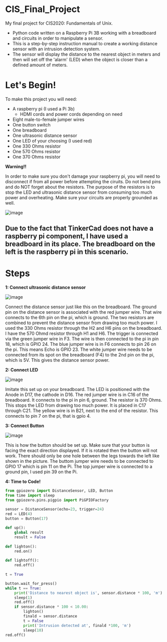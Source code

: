 # CIS_Final_Project
My final project for CIS2020: Fundamentals of Unix.

- Python code written on a Raspberry Pi 3B working with a breadboard and circuits in order to manipulate a sensor.
- This is a step-by-step instruction manual to create a working distance sensor with an intrusion detection system.
- The sensor will display the distance to the nearest object in meters and then will set off the 'alarm' (LED) when the object is closer than a defined amount of meters.

# Let's Begin!

  To make this project you will need:
  - A raspberry pi (I used a Pi 3b)
    - HDMI cords and power cords depending on need
  - Eight male-to-female jumper wires
  - One button switch
  - One breadboard
  - One ultrasonic distance sensor
  - One LED of your choosing (I used red)
  - One 330 Ohms resistor
  - One 570 Ohms resistor
  - One 370 Ohms resistor

**Warning!!** 

In order to make sure you don't damage your raspberry pi, you will need to disconnect if from all power before attempting the ciruits. Do not bend pins and do NOT forget about the resistors. The purpose of the resistors is to stop the LED and ultrasonic distance sensor from consuming too much power and overheating. Make sure your circuits are properly grounded as well.

![image](https://github.com/user-attachments/assets/d3f49746-357b-4710-9319-f7c58a4678df)

## Due to the fact that TinkerCad does not have a raspberry pi component, I have used a breadboard in its place. The breadboard on the left is the raspberry pi in this scenario.

# Steps

**1: Connect ultrasonic distance sensor**

![image](https://github.com/user-attachments/assets/87395e36-3438-4514-a80e-0f3998c8b786)

Connect the distance sensor just like this on the breadboard. The ground pin on the distance sensor is associated with the red jumper wire. That wire connects to the 6th pin on the pi, which is ground. 
The two resistors are combined to prevent the distance sensor from drawing too much power. I used the 330 Ohms resistor through the H2 and H6 pins on the breadboard. I have the 570 Ohmd resistor through H1 and H6. 
The trigger is connected via the green jumper wire in F3. The wire is then connected to the pi in pin 18, which is GPIO 24. 
The blue jumper wire is in F6 connects to pin 26 on the pi. This means Echo is GPIO 23. 
The white jumper wire needs to be connected from its spot on the breadboard (F4) to the 2nd pin on the pi, which is 5V. This gives the distance sensor power. 

**2: Connect LED**

![image](https://github.com/user-attachments/assets/040b6897-1aca-4a08-b620-fe5f465a1c14)

Imitate this set up on your breadboard. The LED is positioned with the Anode in D17, the cathode in D16. 
The red jumper wire is in C16 of the breadboard. It connects to the pi in pin 6, ground. 
The resistor is 370 Ohms. This stops the LED from drawing too much power. It is placed in C17 through C21.
The yellow wire is in B21, next to the end of the resistor. This connects to pin 7 on the pi, that is gpio 4.

**3: Connect Button**

![image](https://github.com/user-attachments/assets/32969208-21ff-4a5a-a756-e47864def5f3)

This is how the button should be set up. Make sure that your button is facing the exact direction displayed. If it is rotated then the button will not work. There should only be one hole between the legs towards the left like shown in the picture. The buttom jumper wire needs to be connected to GPIO 17 which is pin 11 on the Pi. The top jumper wire is connected to a ground pin, I used pin 39 on the Pi.

**4: Time to Code!** 

```python
from gpiozero import DistanceSensor, LED, Button
from time import sleep
from gpiozero.pins.pigpio import PiGPIOFactory

sensor = DistanceSensor(echo=23, trigger=24)
red = LED(4)
button = Button(17)
    
def up():
    global result
    result = False
    
def lighton():
    red.on()
    
def lightoff():
    red.off()
    
t = True

button.wait_for_press()
while t == True:
    print('Distance to nearest object is', sensor.distance * 100, 'm')
    sleep(1)
    red.off()
    if sensor.distance * 100 < 10.00:
        lighton()
        finald = sensor.distance
        t = False
        print('Intrusion detected at', finald *100, 'm')
        sleep(10)
red.off()
```


        
        

    

        
    










